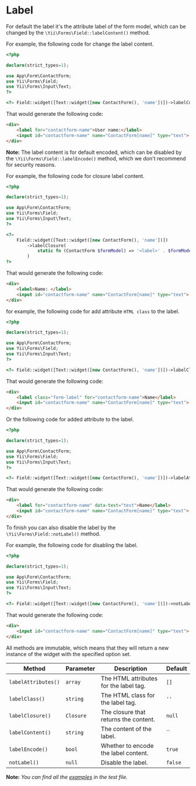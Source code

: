 # Label

For default the label it's the attribute label of the form model, which can be changed by the `\Yii\Forms\Field::labelContent()` method.

For example, the following code for change the label content.

```php
<?php

declare(strict_types=1);

use App\Form\ContactForm;
use Yii\Forms\Field;
use Yii\Forms\Input\Text;
?>

<?= Field::widget([Text::widget([new ContactForm(), 'name'])])->labelContent('User name:') ?>
```

That would generate the following code:

```html
<div>
    <label for="contactform-name">User name:</label>
    <input id="contactform-name" name="ContactForm[name]" type="text">
</div>
```

**Note:** The label content is for default encoded, which can be disabled by the `\Yii\Forms\Field::labelEncode()` method, which we don't recommend for security reasons.

For example, the following code for closure label content.

```php
<?php

declare(strict_types=1);

use App\Form\ContactForm;
use Yii\Forms\Field;
use Yii\Forms\Input\Text;
?>

<?=            
    Field::widget([Text::widget([new ContactForm(), 'name'])])
        ->labelClosure(
            static fn (ContactForm $formModel) => '<label>' . $formModel->getLabel('name') . ': </label>'
        )
?>
```

That would generate the following code:

```html
<div>
    <label>Name: </label>
    <input id="contactform-name" name="ContactForm[name]" type="text">
</div>
```

for example, the following code for add attribute `HTML class` to the label.

```php
<?php

declare(strict_types=1);

use App\Form\ContactForm;
use Yii\Forms\Field;
use Yii\Forms\Input\Text;
?>

<?= Field::widget([Text::widget([new ContactForm(), 'name'])])->labelClass('form-label') ?>
```

That would generate the following code:

```html
<div>
    <label class="form-label" for="contactform-name">Name</label>
    <input id="contactform-name" name="ContactForm[name]" type="text">
</div>
```

Or the following code for added attribute to the label.

```php
<?php

declare(strict_types=1);

use App\Form\ContactForm;
use Yii\Forms\Field;
use Yii\Forms\Input\Text;
?>

<?= Field::widget([Text::widget([new ContactForm(), 'name'])])->labelAttributes(['data-test' => 'test']) ?>
```

That would generate the following code:

```html
<div>
    <label for="contactform-name" data-test="test">Name</label>
    <input id="contactform-name" name="ContactForm[name]" type="text">
</div>
```

To finish you can also disable the label by the `\Yii\Forms\Field::notLabel()` method.

For example, the following code for disabling the label.

```php
<?php

declare(strict_types=1);

use App\Form\ContactForm;
use Yii\Forms\Field;
use Yii\Forms\Input\Text;
?>

<?= Field::widget([Text::widget([new ContactForm(), 'name'])])->notLabel() ?>
```

That would generate the following code:

```html
<div>
    <input id="contactform-name" name="ContactForm[name]" type="text">
</div>
```

All methods are immutable, which means that they will return a new instance of the widget with the specified option set.

| Method              | Parameter     | Description                            | Default    |
|---------------------|---------------|----------------------------------------|------------|
| `labelAttributes()` | `array`       | The HTML attributes for the label tag. | `[]`       |
| `labelClass()`      | `string`      | The HTML class for the label tag.      | `''`       |
| `labelClosure()`    | `Closure`     | The closure that returns the content.  | `null`     |
| `labelContent()`    | `string`      | The content of the label.              | ``         |
| `labelEncode()`     | `bool`        | Whether to encode the label content.   | `true`     |
| `notLabel()`        | `null`        | Disable the label.                     | `false`    |

**Note:** *You can find all the [examples](/tests/doc/LabelTest.php) in the test file.*
